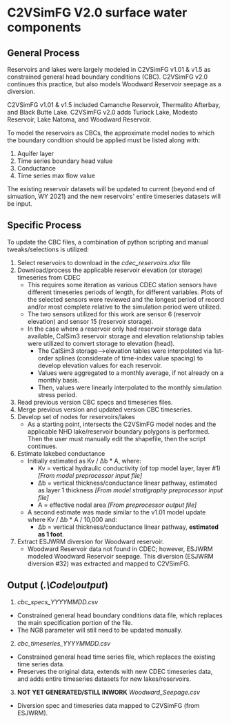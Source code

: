 # C2VSimFG V2.0 surface water components

## General Process
Reservoirs and lakes were largely modeled in C2VSimFG v1.01 & v1.5 as constrained general head boundary conditions (CBC). C2VSimFG v2.0 continues this practice, but also models Woodward Reservoir seepage as a diversion. 

C2VSimFG v1.01 & v1.5 included Camanche Reservoir, Thermalito Afterbay, and Black Butte Lake. C2VSimFG v2.0 adds Turlock Lake, Modesto Reservoir, Lake Natoma, and Woodward Reservoir. 

To model the reservoirs as CBCs, the approximate model nodes to which the boundary condition should be applied must be listed along with:
1. Aquifer layer
2. Time series boundary head value
3. Conductance
4. Time series max flow value

The existing reservoir datasets will be updated to current (beyond end of simuation, WY 2021) and the new reservoirs' entire timeseries datasets will be input.

## Specific Process
To update the CBC files, a combination of python scripting and manual tweaks/selections is utilized:
1. Select reservoirs to download in the *cdec_reservoirs.xlsx* file
2. Download/process the applicable reservoir elevation (or storage) timeseries from CDEC
    - This requires some iteration as various CDEC station sensors have different timeseries periods of length, for different variables. Plots of the selected sensors were reviewed and the longest period of record and/or most complete relative to the simulation period were utilized. 
    - The two sensors utilized for this work are sensor 6 (reservoir elevation) and sensor 15 (reservoir storage).
    - In the case where a reservoir only had reservoir storage data available, CalSim3 reservoir storage and elevation relationship tables were utilized to convert storage to elevation (head).
      * The CalSim3 storage-->elevation tables were interpolated via 1st-order splines (considerate of time-index value spacing) to develop elevation values for each reservoir.
      * Values were aggregated to a monthly average, if not already on a monthly basis.
      * Then, values were linearly interpolated to the monthly simulation stress period.
4. Read previous version CBC specs and timeseries files.
5. Merge previous version and updated version CBC timeseries.
6. Develop set of nodes for reservoirs/lakes
    - As a starting point, intersects the C2VSimFG model nodes and the applicable NHD lake/reservoir boundary polygons is performed. Then the user must manually edit the shapefile, then the script continues.
7. Estimate lakebed conductance
    - Initially estimated as Kv / &Delta;b * A, where:
      * Kv = vertical hydraulic conductivity (of top model layer, layer #1) *[From model preprocessor input file]*
      * &Delta;b = vertical thickness/conductance linear pathway, estimated as layer 1 thickness *[From model stratigraphy preprocessor input file]*
      * A = effective nodal area *[From preprocessor output file]*
    - A second estimate was made similar to the v1.01 model update where Kv / &Delta;b * A / 10,000 and:
      * &Delta;b = vertical thickness/conductance linear pathway, **estimated as 1 foot**.
8. Extract ESJWRM diversion for Woodward reservoir.
    - Woodward Reservoir data not found in CDEC; however, ESJWRM modeled Woodward Reservoir seepage. This diversion (ESJWRM diversion #32) was extracted and mapped to C2VSimFG.

## Output (*.\Code\output*)
1. *cbc_specs_YYYYMMDD.csv*
  - Constrained general head boundary conditions data file, which replaces the main specification portion of the file.
  - The NGB parameter will still need to be updated manually.
2. *cbc_timeseries_YYYYMMDD.csv*
  - Constrained general head time series file, which replaces the existing time series data.
  - Preserves the original data, extends with new CDEC timeseries data, and adds entire timeseries datasets for new lakes/reservoirs.
3. **NOT YET GENERATED/STILL INWORK** *Woodward_Seepage.csv*
  - Diversion spec and timeseries data mapped to C2VSimFG (from ESJWRM).

